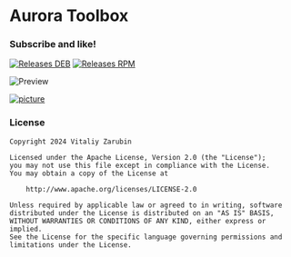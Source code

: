 # Aurora Toolbox

### Subscribe and like!

[![Releases DEB](https://img.shields.io/badge/dynamic/json?url=https://api.github.com/repos/keygenqt/aurora-toolbox/releases/latest&query=assets[1][download_count]&label=Releases%20DEB&color=BE8731&logo=github&prefix=1.0.0%20(&suffix=))](https://github.com/keygenqt/aurora-toolbox/releases)
[![Releases RPM](https://img.shields.io/badge/dynamic/json?url=https://api.github.com/repos/keygenqt/aurora-toolbox/releases/latest&query=assets[0][download_count]&label=Releases%20RPM&color=040404&logo=github&prefix=1.0.0%20(&suffix=))](https://github.com/keygenqt/aurora-toolbox/releases)

![Preview](https://raw.githubusercontent.com/keygenqt/aurora-toolbox/refs/heads/main/files/images/preview_telegram.png)

[![picture](https://github.com/keygenqt/aurora-toolbox/blob/main/files/images/more.png?raw=true)](https://keygenqt.github.io/aurora-toolbox/)

### License

```
Copyright 2024 Vitaliy Zarubin

Licensed under the Apache License, Version 2.0 (the "License");
you may not use this file except in compliance with the License.
You may obtain a copy of the License at

    http://www.apache.org/licenses/LICENSE-2.0

Unless required by applicable law or agreed to in writing, software
distributed under the License is distributed on an "AS IS" BASIS,
WITHOUT WARRANTIES OR CONDITIONS OF ANY KIND, either express or implied.
See the License for the specific language governing permissions and
limitations under the License.
```
